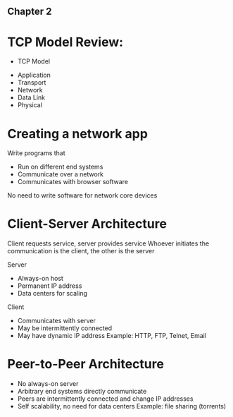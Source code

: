 ## Chapter 2 

# TCP Model Review:
- TCP Model 
* Application
* Transport
* Network
* Data Link
* Physical

# Creating a network app
Write programs that
* Run on different end systems
* Communicate over a network
* Communicates with browser software

No need to write software for network core devices

# Client-Server Architecture
Client requests service, server provides service
Whoever initiates the communication is the client, the other is the server

Server
* Always-on host
* Permanent IP address
* Data centers for scaling

Client
* Communicates with server
* May be intermittently connected
* May have dynamic IP address
Example: HTTP, FTP, Telnet, Email

# Peer-to-Peer Architecture
* No always-on server
* Arbitrary end systems directly communicate
* Peers are intermittently connected and change IP addresses
* Self scalability, no need for data centers
Example: file sharing (torrents)